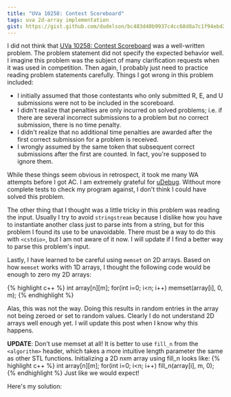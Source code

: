 ```yaml
---
title: "UVa 10258: Contest Scoreboard"
tags: uva 2d-array implementation
gist: https://gist.github.com/dudelson/bc483d40b9937c4cc68d8a7c1f94ebd2
---
```

I did not think that [UVa 10258: Contest Scoreboard](https://uva.onlinejudge.org/index.php?option=com_onlinejudge&Itemid=8&page=show_problem&category=24&problem=1199) was a well-written problem. The problem statement did not specify the expected behavior well. I imagine this problem was the subject of many clarification requests when it was used in competition. Then again, I probably just need to practice reading problem statements carefully.<!--more--> Things I got wrong in this problem included:

  - I initially assumed that those contestants who only submitted R, E, and U submissions were not to be included in the scoreboard.
  - I didn't realize that penalties are only incurred on solved problems; i.e. if there are several incorrect submissions to a problem but no correct submission, there is no time penalty.
  - I didn't realize that no additional time penalties are awarded after the first correct submission for a problem is received.
  - I wrongly assumed by the same token that subsequent correct submissions after the first are counted. In fact, you're supposed to ignore them.
    
While these things seem obvious in retrospect, it took me many WA attempts before I got AC. I am extremely grateful for [uDebug](http://www.udebug.com/UVa/10258). Without more complete tests to check my program against, I don't think I could have solved this problem.

The other thing that I thought was a little tricky in this problem was reading the input. Usually I try to avoid `stringstream` because I dislike how you have to instantiate another class just to parse ints from a string, but for this problem I found its use to be unavoidable. There must be a way to do this with `<cstdio>`, but I am not aware of it now. I will update if I find a better way to parse this problem's input.

Lastly, I have learned to be careful using `memset` on 2D arrays. Based on how `memset` works with 1D arrays, I thought the following code would be enough to zero my 2D arrays:

{% highlight c++ %}
    int array[n][m];
for(int i=0; i<n; i++) memset(array[i], 0, m);
{% endhighlight %}

Alas, this was not the way. Doing this results in random entries in the array not being zeroed or set to random values. Clearly I do not understand 2D arrays well enough yet. I will update this post when I know why this happens.

**UPDATE**: Don't use memset at all! It is better to use `fill_n` from the `<algorithm>` header, which takes a more intuitive length parameter the same as other STL functions. Initializing a 2D nxm array using fill_n looks like:
{% highlight c++ %}
    int array[n][m];
for(int i=0; i<n; i++) fill_n(array[i], m, 0);
{% endhighlight %}
Just like we would expect!

Here's my solution:
